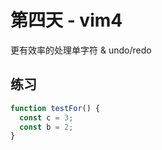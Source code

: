 # 第四天 - vim4

更有效率的处理单字符 & undo/redo

## 练习

```js
function testFor() {
  const c = 3;
  const b = 2;
}
```
